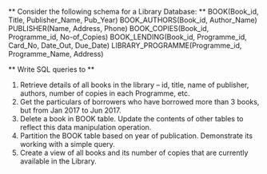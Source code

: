 ** Consider the following schema for a Library Database: **
	BOOK(Book_id, Title, Publisher_Name, Pub_Year)
	BOOK_AUTHORS(Book_id, Author_Name)
	PUBLISHER(Name, Address, Phone)
	BOOK_COPIES(Book_id, Programme_id, No-of_Copies)
	BOOK_LENDING(Book_id, Programme_id, Card_No, Date_Out, Due_Date)
	LIBRARY_PROGRAMME(Programme_id, Programme_Name, Address)

** Write SQL queries to **

1. Retrieve details of all books in the library – id, title, name of publisher, authors,
number of copies in each Programme, etc.
2. Get the particulars of borrowers who have borrowed more than 3 books, but
from Jan 2017 to Jun 2017.
3. Delete a book in BOOK table. Update the contents of other tables to reflect this
data manipulation operation.
4. Partition the BOOK table based on year of publication. Demonstrate its working
with a simple query.
5. Create a view of all books and its number of copies that are currently available
in the Library. 
